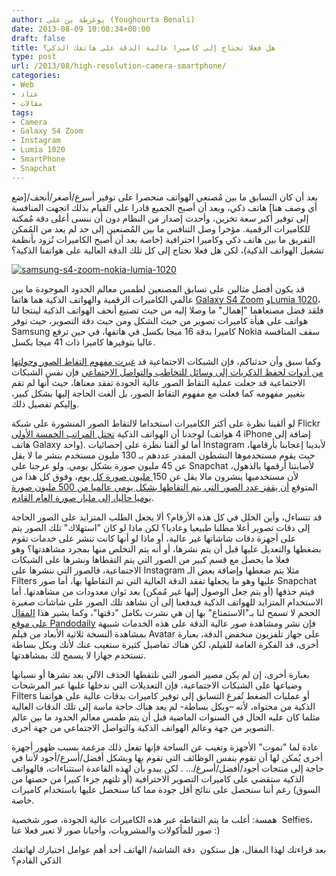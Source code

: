 ```yaml
---
author: يوغرطة بن علي (Youghourta Benali)
date: 2013-08-09 10:08:34+00:00
draft: false
title: هل فعلا تحتاج إلى كاميرا عالية الدقة على هاتفك الذكي؟
type: post
url: /2013/08/high-resolution-camera-smartphone/
categories:
- Web
- عتاد
- مقالات
tags:
- Camera
- Galaxy S4 Zoom
- Instagram
- Lumia 1020
- SmartPhone
- Snapchat
---
```


بعد أن كان التسابق ما بين مُصنعي الهواتف منحصرا على توفير أسرع/أصغر/أنحف/[ضع أي وصف هنا] هاتف ذكي، وبعد أن أصبح الجميع قادرا على القيام بذلك اتجهت المنافسة إلى توفير أكبر سعة تخزين، وأحدث إصدار من النظام دون أن ننسى أعلى دقة مُمكنة للكاميرات الرقمية. مؤخرا وصل التنافس ما بين المُصنعين إلى حد لم يعد من المُمكن التفريق ما بين هاتف ذكي وكاميرا احترافية (خاصة بعد أن أصبح الكاميرات تُزود بأنظمة تشغيل الهواتف الذكية)، لكن هل فعلا نحتاج إلى كل تلك الدقة العالية على هواتفنا الذكية؟




[![samsung-s4-zoom-nokia-lumia-1020](https://www.it-scoop.com/wp-content/uploads/2013/08/samsung-s4-zoom-nokia-lumia-1020.jpg)
](https://www.it-scoop.com/wp-content/uploads/2013/08/samsung-s4-zoom-nokia-lumia-1020.jpg)




قد يكون أفضل مثالين على تسابق المصنعين لطمس معالم الحدود الموجودة ما بين عالمي الكاميرات الرقمية والهواتف الذكية هما هاتفا [Galaxy S4 Zoom](http://www.samsung.com/global/microsite/galaxycamera/s4zoom/specifications.html) و[Lumia 1020](http://www.nokia.com/global/products/phone/lumia1020/)، فلقد فضل مصنعاهما "إهمال" ما وصلا إليه من حيث تصنيع أنحف الهواتف الذكية لينتجا لنا هواتف على هيأة كاميرات تصوير من حيث الشكل ومن حيث دقة التصوير، حيث توفر Samsung كاميرا بدقة 16 ميجا بكسل في هاتفها، في حين ترفع Nokia سقف المنافسة عاليا بتوفيرها كاميرا ذات 41 ميجا بكسل.




وكما سبق وأن حدثناكم، فإن الشبكات الاجتماعية قد [غيرت مفهوم التقاط الصور وحولتها من أدوات لحفظ الذكريات إلى وسائل للتخاطب والتواصل الاجتماعي](https://www.it-scoop.com/2013/07/photography-new-communication-medium/) فإن نفس الشبكات الاجتماعية قد جعلت عملية التقاط الصور عالية الجودة تفقد معناها، حيث أنها لم تقم بتغيير مفهومه كما فعلت مع مفهوم التقاط الصور، بل ألغت الحاجة إليها بشكل كبير، وإليكم تفصيل ذلك.




لو ألقينا نظرة على أكثر الكاميرات استخداما لالتقاط الصور المنشورة على شبكة Flickr لوجدنا أن الهواتف الذكية [تحتل المراتب الخمسة الأولى](http://www.flickr.com/cameras) (4 هواتف iPhone إضافة إلى هاتف Galaxy واحد). أما لو ألقنا نظرة على إحصائيات Instagram لأبدينا إعجابنا بأرقامها، حيث يقوم مستخدموها النشطون المقدر عددهم بـ 130 مليون مستخدم بنشر ما لا يقل عن 45 مليون صورة بشكل يومي. ولو عرجنا على Snapchat لأصابتنا أرقمها بالذهول، لأن مستخدميها ينشرون مالا يقل عن 150[ مليون صورة كل يوم](http://abcnews.go.com/blogs/technology/2013/04/snapchat-users-upload-150m-photos-a-day-then-app-deletes-all/)، وفوق كل هذا من المتوقع [أن يقفز عدد الصور التي يتم التقاطها بشكل يومي عالميا من 500 مليون صورة يوميا حاليا، إلى مليار صورة العام القادم](http://www.slideshare.net/kleinerperkins/kpcb-internet-trends-2013).




قد تتساءل، وأين الخلل في كل هذه الأرقام؟ ألا يجعل الطلب المتزايد على الصور الحاجة إلى دقات تصوير أعلا مطلبا طبيعيا وعاديا؟ لكن ماذا لو كان "استهلاك" تلك الصور يتم على أجهزة دقات شاشاتها غير عالية، أو ماذا لو أنها كانت تنشر على خدمات تقوم بضغطها والتعديل عليها قبل أن يتم نشرها، أو أنه يتم التخلص منها بمجرد مشاهدتها؟ وهو فعلا ما يحصل مع قسم كبير من الصور التي يتم التقطاها ونشرها على الشبكات الاجتماعية، فالصور التي ننشرها على Instagram مثلا يتم ضغطها وإضافة بعض الـ Filters عليها وهو ما يجعلها تفقد الدقة العالية التي تم التقاطها بها، أما صور Snapchat فيتم حذفها (أو يتم جعل الوصول إليها غير مُمكن) بعد ثوان معدودات من مشاهدتها. أما الاستخدام المتزايد للهواتف الذكية فيدفعنا إلى أن نشاهد تلك الصور على شاشات صغيرة الحجم لا تسمح لنا بـ"الاستمتاع" بها إن هي نشرت بكامل "دقتها"، وكما يشير هذا [المقال على موقع Pandodaily](http://pandodaily.com/2013/07/15/do-we-really-need-all-those-megapixels-to-take-selfies/) فإن نشر ومشاهدة صور عالية الدقة على هذه الخدمات شبيهة بمشاهدة النسخة ثلاثية الأبعاد من فيلم Avatar على جهاز تلفزيون منخفض الدقة، بعبارة أخرى، قد الفكرة العامة للفيلم، لكن هناك تفاصيل كثيرة ستغيب عنك لأنك وبكل بساطة تستخدم جهازا لا يسمح لك بمشاهدتها.




بعبارة أخرى، إن لم يكن مصير الصور التي نلتقطها الحذف الآلي بعد نشرها أو نسيانها وضياعها على الشبكات الاجتماعية، فإن التعديلات التي ندخلها عليها عبر المرشحات Filters أو عمليات الضغط تُفرغ التسابق إلى توفير كاميرات بدقات عالية على هواتفنا الذكية من محتواه، لأنه –وبكل بساطة- لم يعد هناك حاجة ماسة إلى تلك الدقات العالية مثلما كان عليه الحال في السنوات الماضية قبل أن يتم طمس معالم الحدود ما بين عالم التصوير من جهة وعالم الهواتف الذكية والتواصل الاجتماعي من جهة أخرى.




عادة لما "تموت" الأجهزة وتغيب عن الساحة فإنها تفعل ذلك مرغمة بسبب ظهور أجهزة أخرى يُمكن لها أن تقوم بنفس الوظائف التي تقوم بها وبشكل أفضل/أسرع/أجود لأننا في حاجة إلى منتجات أجود/أفضل/أسرع/... . لكن يبدو بأن لهذه القاعدة استثناءات، فالهواتف الذكية ستقضي على كاميرات التصوير الاحترافية (أو تلتهم جزءا كبيرا من حصتها من السوق) رغم أننا سنحصل على نتائج أقل جودة مما كنا سنحصل عليها باستخدام كاميرات خاصة.




همسة: أغلب ما يتم التقاطه عبر هذه الكاميرات عالية الجودة، صور شخصية  Selfies، صور للمأكولات والمشروبات، وأحيانا صور لا تعبر فعلا عنا :)




بعد قراءتك لهذا المقال، هل ستكون  دقة الشاشة/ الهاتف أحد أهم عوامل اختيارك لهاتفك الذكي القادم؟
